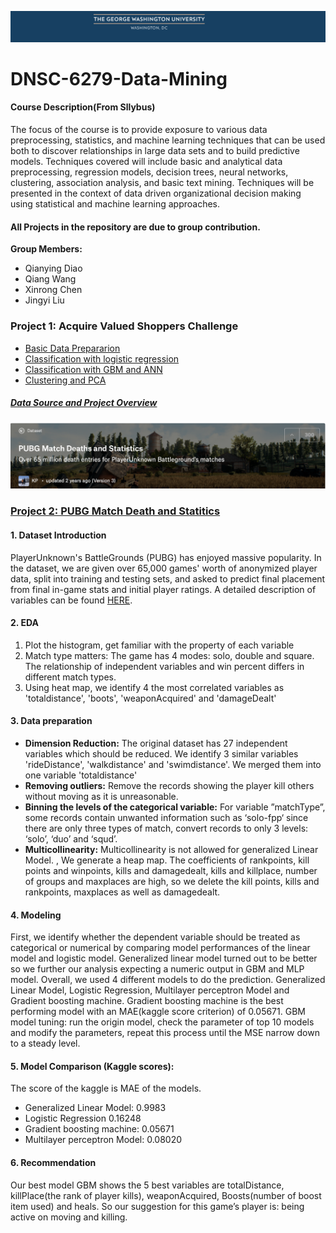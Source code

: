 ![GWU cover](https://github.com/Abby7LIU/DNSC-6211-Programming-for-Business-Analytics/blob/master/GWU.png)
# DNSC-6279-Data-Mining                            
#### Course Description(From Sllybus)
The focus of the course is to provide  exposure to various data preprocessing, statistics, and machine learning techniques that can be used both to discover relationships in large data sets and to build predictive models. Techniques covered will include basic and analytical data preprocessing, regression models, decision trees, neural networks, clustering, association analysis, and basic text mining. Techniques will be presented in the context of data driven organizational decision making using statistical and machine learning approaches.

#### All Projects in the repository are due to group contribution.  
__Group Members:__ 
- Qianying Diao 
- Qiang Wang
- Xinrong Chen
- Jingyi Liu

### Project 1: Acquire Valued Shoppers Challenge
- [Basic Data Prepararion](https://github.com/Abby7LIU/DNSC-6279-Data-Mining/blob/master/A01.ipynb)
- [Classification with logistic regression](https://github.com/Abby7LIU/DNSC-6279-Data-Mining/blob/master/A02.ipynb)
- [Classification with GBM and ANN](https://github.com/Abby7LIU/DNSC-6279-Data-Mining/blob/master/A03.ipynb)
- [Clustering and PCA](https://github.com/Abby7LIU/DNSC-6279-Data-Mining/blob/master/A04.ipynb)

##### [Data Source and Project Overview](https://www.kaggle.com/c/acquire-valued-shoppers-challenge/data)
![PUBG](https://github.com/Abby7LIU/DNSC-6279-Data-Mining/blob/master/PUBG.png)
### [Project 2: PUBG Match Death and Statitics](https://github.com/Abby7LIU/DNSC-6279-Data-Mining/edit/master/README.md)
#### 1. Dataset Introduction
PlayerUnknown's BattleGrounds (PUBG) has enjoyed massive popularity. In the dataset, we are given over 65,000 games' worth of anonymized player data, split into training and testing sets, and asked to predict final placement from final in-game stats and initial player ratings. A detailed description of variables can be found [HERE](https://www.kaggle.com/skihikingkevin/pubg-match-deaths).
#### 2. EDA
1. Plot the histogram, get familiar with the property of each variable
2. Match type matters: The game has 4 modes: solo, double and square. The relationship of independent variables and win percent differs in different match types. 
3. Using heat map, we identify 4 the most correlated variables as 'totaldistance', 'boots', 'weaponAcquired' and 'damageDealt'
#### 3. Data preparation
- __Dimension Reduction:__  The original dataset has 27 independent variables which should be reduced. We identify 3 similar variables 'rideDistance', 'walkdistance' and 'swimdistance'. We merged them into one variable 'totaldistance'
- __Removing outliers:__  Remove the records showing the player kill others without moving as it is unreasonable.
- __Binning the levels of the categorical variable:__  For variable ”matchType”, some records contain unwanted information such as ‘solo-fpp‘ since there are only three types of match, convert records to only 3 levels: ‘solo’, ‘duo’ and ‘squd’.
- __Multicollinearity:__  Multicollinearity is not allowed for  generalized Linear Model. , We generate a heap map.  The coefficients of rankpoints, kill points and winpoints, kills and damagedealt, kills and killplace, number of groups and maxplaces are high, so we delete the kill points, kills and rankpoints, maxplaces as well as damagedealt.
#### 4. Modeling
First, we identify whether the dependent variable should be treated as categorical or numerical by comparing model performances of the linear model and logistic model. Generalized linear model turned out to be better so we further our analysis expecting a numeric output in GBM and MLP model.
Overall, we used 4 different models to do the prediction. Generalized Linear Model, Logistic Regression, Multilayer perceptron Model and  Gradient boosting machine. Gradient boosting machine is the best performing model with an MAE(kaggle score criterion) of 0.05671.
GBM model tuning: run the origin model, check the parameter of top 10 models and modify the parameters, repeat this process until the MSE narrow down to a steady level.
#### 5. Model Comparison (Kaggle scores):
The score of the kaggle is MAE of the models. 
- Generalized Linear Model: 0.9983
- Logistic Regression 0.16248
- Gradient boosting machine: 0.05671
- Multilayer perceptron Model: 0.08020
#### 6. Recommendation
Our best model GBM shows the 5 best variables are totalDistance, killPlace(the rank of player kills), weaponAcquired, Boosts(number of boost item used) and heals.
So our suggestion for this game’s player is: being active on moving and killing.
